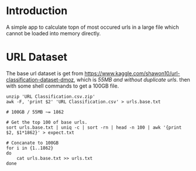# Introduction
A simple app to calculate topn of most occured urls in a large file which cannot be loaded into memory directly.

# URL Dataset
The base url dataset is get from https://www.kaggle.com/shawon10/url-classification-dataset-dmoz,
which is *55MB and without duplicate urls*. then with some shell commands to get a 100GB file.
```
unzip 'URL Classification.csv.zip'
awk -F, 'print $2' 'URL Classification.csv' > urls.base.txt

# 100GB / 55MB ~= 1862

# Get the top 100 of base urls.
sort urls.base.txt | uniq -c | sort -rn | head -n 100 | awk '{print $2, $1*1862}' > expect.txt

# Concanate to 100GB
for i in {1..1862}
do
    cat urls.base.txt >> urls.txt
done
```
